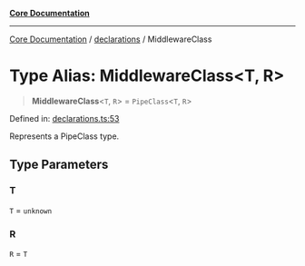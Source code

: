 [**Core Documentation**](../../README.md)

***

[Core Documentation](../../README.md) / [declarations](../README.md) / MiddlewareClass

# Type Alias: MiddlewareClass\<T, R\>

> **MiddlewareClass**\<`T`, `R`\> = `PipeClass`\<`T`, `R`\>

Defined in: [declarations.ts:53](https://github.com/stonemjs/core/blob/65c9e07f9d264b07f6e4091fcc29046b5ca8ea45/src/declarations.ts#L53)

Represents a PipeClass type.

## Type Parameters

### T

`T` = `unknown`

### R

`R` = `T`
